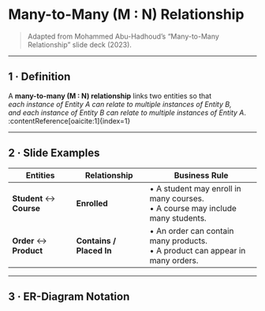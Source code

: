 # Many-to-Many (M : N) Relationship  
> Adapted from Mohammed Abu-Hadhoud’s “Many-to-Many Relationship” slide deck (2023).

---

## 1 · Definition  
A **many-to-many (M : N) relationship** links two entities so that  
*each instance of Entity A can relate to multiple instances of Entity B,  
and each instance of Entity B can relate to multiple instances of Entity A*. :contentReference[oaicite:1]{index=1}  

---

## 2 · Slide Examples  

| Entities | Relationship | Business Rule |
|----------|--------------|---------------|
| **Student** ↔ **Course** | **Enrolled** | • A student may enroll in many courses.<br>• A course may include many students. |
| **Order** ↔ **Product** | **Contains / Placed In** | • An order can contain many products.<br>• A product can appear in many orders. | :contentReference[oaicite:2]{index=2}  

---

## 3 · ER-Diagram Notation  

